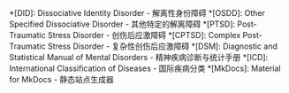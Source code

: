 <!-- 常用缩写定义,会自动追加到每个页面 -->

*[DID]: Dissociative Identity Disorder - 解离性身份障碍
*[OSDD]: Other Specified Dissociative Disorder - 其他特定的解离障碍
*[PTSD]: Post-Traumatic Stress Disorder - 创伤后应激障碍
*[CPTSD]: Complex Post-Traumatic Stress Disorder - 复杂性创伤后应激障碍
*[DSM]: Diagnostic and Statistical Manual of Mental Disorders - 精神疾病诊断与统计手册
*[ICD]: International Classification of Diseases - 国际疾病分类
*[MkDocs]: Material for MkDocs - 静态站点生成器
